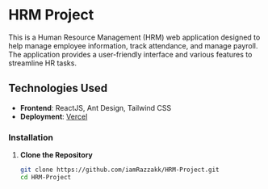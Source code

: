 # HRM Project

This is a Human Resource Management (HRM) web application designed to help manage employee information, track attendance, and manage payroll. The application provides a user-friendly interface and various features to streamline HR tasks.

## Technologies Used

- **Frontend**: ReactJS, Ant Design, Tailwind CSS
- **Deployment**: [Vercel](https://hrm-project-inky.vercel.app/)

### Installation

1. **Clone the Repository**
   ```bash
   git clone https://github.com/iamRazzakk/HRM-Project.git
   cd HRM-Project
   ```
